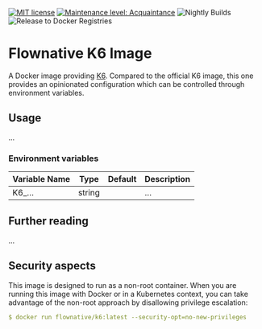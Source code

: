 [![MIT license](http://img.shields.io/badge/license-MIT-brightgreen.svg)](http://opensource.org/licenses/MIT)
[![Maintenance level: Acquaintance](https://img.shields.io/badge/maintenance-%E2%99%A1-ff69b4.svg)](https://www.flownative.com/en/products/open-source.html)
![Nightly Builds](https://github.com/flownative/docker-k6/workflows/Nightly%20Builds/badge.svg)
![Release to Docker Registries](https://github.com/flownative/docker-k6/workflows/Release%20to%20Docker%20Registries/badge.svg)

# Flownative K6 Image

A Docker image providing [K6](https://k6.io/). Compared to the official K6 image, this one provides an opinionated configuration which can be
controlled through environment variables.

## Usage

…

### Environment variables

| Variable Name     | Type   | Default                               | Description                                                    |
|-------------------| ------ | ------------------------------------- |----------------------------------------------------------------|
| K6_…              | string |                                       | …                                                              |

## Further reading

…

## Security aspects

This image is designed to run as a non-root container. When you are running
this image with Docker or in a Kubernetes context, you can take advantage
of the non-root approach by disallowing privilege escalation:

```yaml
$ docker run flownative/k6:latest --security-opt=no-new-privileges
```
